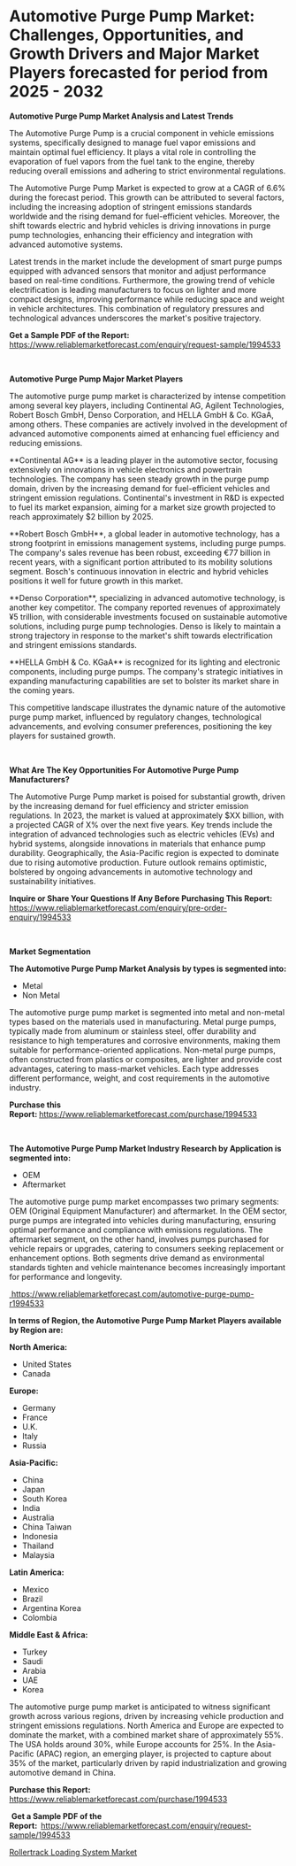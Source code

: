 <p><h1>Automotive Purge Pump Market: Challenges, Opportunities, and Growth Drivers and Major Market Players forecasted for period from 2025 - 2032</h1></p><p><strong>Automotive Purge Pump Market Analysis and Latest Trends</strong></p>
<p><p>The Automotive Purge Pump is a crucial component in vehicle emissions systems, specifically designed to manage fuel vapor emissions and maintain optimal fuel efficiency. It plays a vital role in controlling the evaporation of fuel vapors from the fuel tank to the engine, thereby reducing overall emissions and adhering to strict environmental regulations.</p><p>The Automotive Purge Pump Market is expected to grow at a CAGR of 6.6% during the forecast period. This growth can be attributed to several factors, including the increasing adoption of stringent emissions standards worldwide and the rising demand for fuel-efficient vehicles. Moreover, the shift towards electric and hybrid vehicles is driving innovations in purge pump technologies, enhancing their efficiency and integration with advanced automotive systems.</p><p>Latest trends in the market include the development of smart purge pumps equipped with advanced sensors that monitor and adjust performance based on real-time conditions. Furthermore, the growing trend of vehicle electrification is leading manufacturers to focus on lighter and more compact designs, improving performance while reducing space and weight in vehicle architectures. This combination of regulatory pressures and technological advances underscores the market's positive trajectory.</p></p>
<p><strong>Get a Sample PDF of the Report:&nbsp;</strong> <a href="https://www.reliablemarketforecast.com/enquiry/request-sample/1994533?utm_campaign=1832&utm_medium=2&utm_source=Github&utm_content=ia&utm_term=02032025&utm_id=automotive-purge-pump">https://www.reliablemarketforecast.com/enquiry/request-sample/1994533</a></p>
<p>&nbsp;</p>
<p><strong>Automotive Purge Pump Major Market Players</strong></p>
<p><p>The automotive purge pump market is characterized by intense competition among several key players, including Continental AG, Agilent Technologies, Robert Bosch GmbH, Denso Corporation, and HELLA GmbH & Co. KGaA, among others. These companies are actively involved in the development of advanced automotive components aimed at enhancing fuel efficiency and reducing emissions.</p><p>**Continental AG** is a leading player in the automotive sector, focusing extensively on innovations in vehicle electronics and powertrain technologies. The company has seen steady growth in the purge pump domain, driven by the increasing demand for fuel-efficient vehicles and stringent emission regulations. Continental's investment in R&D is expected to fuel its market expansion, aiming for a market size growth projected to reach approximately $2 billion by 2025.</p><p>**Robert Bosch GmbH**, a global leader in automotive technology, has a strong footprint in emissions management systems, including purge pumps. The company's sales revenue has been robust, exceeding €77 billion in recent years, with a significant portion attributed to its mobility solutions segment. Bosch's continuous innovation in electric and hybrid vehicles positions it well for future growth in this market.</p><p>**Denso Corporation**, specializing in advanced automotive technology, is another key competitor. The company reported revenues of approximately ¥5 trillion, with considerable investments focused on sustainable automotive solutions, including purge pump technologies. Denso is likely to maintain a strong trajectory in response to the market's shift towards electrification and stringent emissions standards.</p><p>**HELLA GmbH & Co. KGaA** is recognized for its lighting and electronic components, including purge pumps. The company's strategic initiatives in expanding manufacturing capabilities are set to bolster its market share in the coming years.</p><p>This competitive landscape illustrates the dynamic nature of the automotive purge pump market, influenced by regulatory changes, technological advancements, and evolving consumer preferences, positioning the key players for sustained growth.</p></p>
<p>&nbsp;</p>
<p><strong>What Are The Key Opportunities For Automotive Purge Pump Manufacturers?</strong></p>
<p><p>The Automotive Purge Pump market is poised for substantial growth, driven by the increasing demand for fuel efficiency and stricter emission regulations. In 2023, the market is valued at approximately $XX billion, with a projected CAGR of X% over the next five years. Key trends include the integration of advanced technologies such as electric vehicles (EVs) and hybrid systems, alongside innovations in materials that enhance pump durability. Geographically, the Asia-Pacific region is expected to dominate due to rising automotive production. Future outlook remains optimistic, bolstered by ongoing advancements in automotive technology and sustainability initiatives.</p></p>
<p><strong>Inquire or Share Your Questions If Any Before Purchasing This Report:</strong> <a href="https://www.reliablemarketforecast.com/enquiry/pre-order-enquiry/1994533?utm_campaign=1832&utm_medium=2&utm_source=Github&utm_content=ia&utm_term=02032025&utm_id=automotive-purge-pump">https://www.reliablemarketforecast.com/enquiry/pre-order-enquiry/1994533</a></p>
<p>&nbsp;</p>
<p><strong>Market Segmentation</strong></p>
<p><strong>The Automotive Purge Pump Market Analysis by types is segmented into:</strong></p>
<p><ul><li>Metal</li><li>Non Metal</li></ul></p>
<p><p>The automotive purge pump market is segmented into metal and non-metal types based on the materials used in manufacturing. Metal purge pumps, typically made from aluminum or stainless steel, offer durability and resistance to high temperatures and corrosive environments, making them suitable for performance-oriented applications. Non-metal purge pumps, often constructed from plastics or composites, are lighter and provide cost advantages, catering to mass-market vehicles. Each type addresses different performance, weight, and cost requirements in the automotive industry.</p></p>
<p><strong>Purchase this Report:&nbsp;</strong><a href="https://www.reliablemarketforecast.com/purchase/1994533?utm_campaign=1832&utm_medium=2&utm_source=Github&utm_content=ia&utm_term=02032025&utm_id=automotive-purge-pump">https://www.reliablemarketforecast.com/purchase/1994533</a></p>
<p>&nbsp;</p>
<p><strong>The Automotive Purge Pump Market Industry Research by Application is segmented into:</strong></p>
<p><ul><li>OEM</li><li>Aftermarket</li></ul></p>
<p><p>The automotive purge pump market encompasses two primary segments: OEM (Original Equipment Manufacturer) and aftermarket. In the OEM sector, purge pumps are integrated into vehicles during manufacturing, ensuring optimal performance and compliance with emissions regulations. The aftermarket segment, on the other hand, involves pumps purchased for vehicle repairs or upgrades, catering to consumers seeking replacement or enhancement options. Both segments drive demand as environmental standards tighten and vehicle maintenance becomes increasingly important for performance and longevity.</p></p>
<p><a href="https://www.reliablemarketforecast.com/automotive-purge-pump-r1994533?utm_campaign=1832&utm_medium=2&utm_source=Github&utm_content=ia&utm_term=02032025&utm_id=automotive-purge-pump">&nbsp;https://www.reliablemarketforecast.com/automotive-purge-pump-r1994533</a></p>
<p><strong>In terms of Region, the Automotive Purge Pump Market Players available by Region are:</strong></p>
<p>
    <p> <strong> North America: </strong>
        <ul>
            <li>United States</li>
            <li>Canada</li>
        </ul>
        </p> 
    <p> <strong> Europe: </strong>
        <ul>
            <li>Germany</li>
            <li>France</li>
            <li>U.K.</li>
            <li>Italy</li>
            <li>Russia</li>
        </ul>
        </p> 
    <p> <strong> Asia-Pacific: </strong>
        <ul>
            <li>China</li>
            <li>Japan</li>
            <li>South Korea</li>
            <li>India</li>
            <li>Australia</li>
            <li>China Taiwan</li>
            <li>Indonesia</li>
            <li>Thailand</li>
            <li>Malaysia</li>
        </ul>
        </p> 
    <p> <strong> Latin America: </strong>
        <ul>
            <li>Mexico</li>
            <li>Brazil</li>
            <li>Argentina Korea</li>
            <li>Colombia</li>
        </ul>
        </p> 
    <p> <strong> Middle East & Africa: </strong>
        <ul>
            <li>Turkey</li>
            <li>Saudi</li>
            <li>Arabia</li>
            <li>UAE</li>
            <li>Korea</li>
        </ul>
    </p>
    </p>
<p><p>The automotive purge pump market is anticipated to witness significant growth across various regions, driven by increasing vehicle production and stringent emissions regulations. North America and Europe are expected to dominate the market, with a combined market share of approximately 55%. The USA holds around 30%, while Europe accounts for 25%. In the Asia-Pacific (APAC) region, an emerging player, is projected to capture about 35% of the market, particularly driven by rapid industrialization and growing automotive demand in China.</p></p>
<p><strong>Purchase this Report: </strong><a href="https://www.reliablemarketforecast.com/purchase/1994533?utm_campaign=1832&utm_medium=2&utm_source=Github&utm_content=ia&utm_term=02032025&utm_id=automotive-purge-pump">https://www.reliablemarketforecast.com/purchase/1994533</a></p>
<p>&nbsp;<strong>Get a Sample PDF of the Report:&nbsp;&nbsp;</strong><a href="https://www.reliablemarketforecast.com/enquiry/request-sample/1994533?utm_campaign=1832&utm_medium=2&utm_source=Github&utm_content=ia&utm_term=02032025&utm_id=automotive-purge-pump">https://www.reliablemarketforecast.com/enquiry/request-sample/1994533</a></p>
<p><strong></strong></p>
<p><p><a href="https://github.com/AKSHATREPORTPRIME/Market-Research-Report-List-7/blob/main/rollertrack-loading-system-market.md?utm_campaign=1832&utm_medium=2&utm_source=Github&utm_content=ia&utm_term=02032025&utm_id=automotive-purge-pump">Rollertrack Loading System Market</a></p></p>